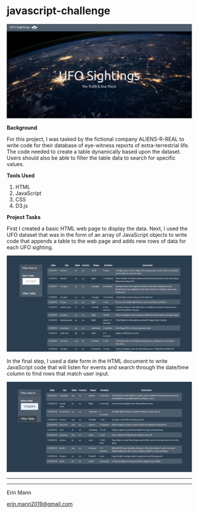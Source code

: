 # javascript-challenge

![](https://github.com/erinmann12/javascript-challenge/blob/main/static/images/homepage.PNG)

**Background**

For this project, I was tasked by the fictional company ALIENS-R-REAL to write code for their database of eye-witness reports of extra-terrestrial life. The code needed to create a table dynamically based upon the dataset. Users should also be able to filter the table data to search for specific values. 

**Tools Used**

1. HTML
2. JavaScript
3. CSS
4. D3.js

**Project Tasks**

First I created a basic HTML web page to display the data. Next, I used the UFO dataset that was in the form of an array of JavaScript objects to write code that appends a table to the web page and adds new rows of data for each UFO sighting. 

![](https://github.com/erinmann12/javascript-challenge/blob/main/static/images/initialtableload.PNG)

In the final step, I used a date form in the HTML document to write JavaScript code that will listen for events and search through the date/time column to find rows that match user input.

![](https://github.com/erinmann12/javascript-challenge/blob/main/static/images/filteredsearch.PNG)

------------------------------------------------------------------------------------------------------------------------------

------

Erin Mann

[erin.mann2019@gmail.com](mailto:erin.mann2019@gmail.com)